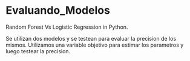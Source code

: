 # Evaluando_Modelos
Random Forest Vs Logistic Regression in Python. 

Se utilizan dos modelos y se testean para evaluar la precision de los mismos. Utilizamos una variable objetivo para estimar los parametros y luego testear la precision. 
